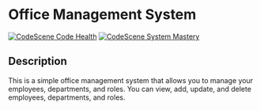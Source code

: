 # Office Management System

[![CodeScene Code Health](https://codescene.io/projects/43289/status-badges/code-health)](https://codescene.io/projects/43289)
[![CodeScene System Mastery](https://codescene.io/projects/43289/status-badges/system-mastery)](https://codescene.io/projects/43289)

## Description

This is a simple office management system that allows you to manage your employees, departments, and roles. You can
view, add, update, and delete employees, departments, and roles.
